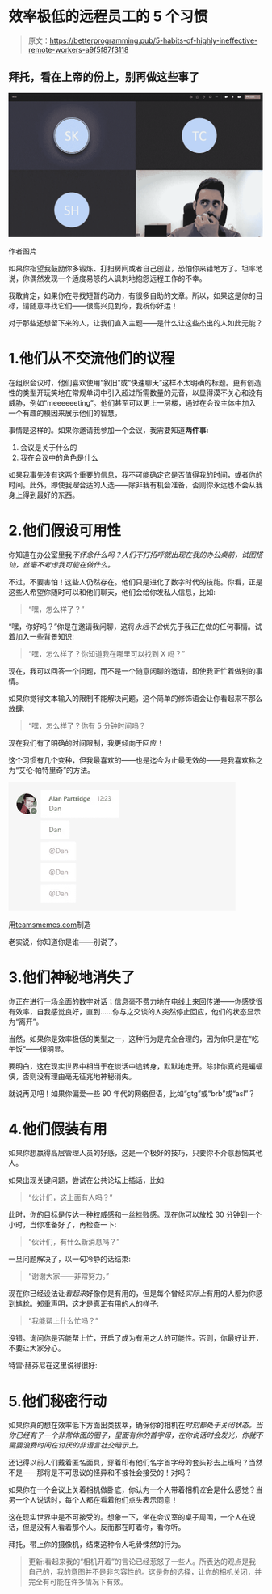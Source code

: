 # 效率极低的远程员工的 5 个习惯

> 原文：<https://betterprogramming.pub/5-habits-of-highly-ineffective-remote-workers-a9f5f87f3118>

## 拜托，看在上帝的份上，别再做这些事了

![](img/23dbbeae91efa2e25e0fb7f478fd5f37.png)

作者图片

如果你指望我鼓励你多锻炼、打扫房间或者自己创业，恐怕你来错地方了。坦率地说，你偶然发现一个适度易怒的人讽刺地抱怨远程工作的不幸。

我敢肯定，如果你在寻找短暂的动力，有很多自助的文章。所以，如果这是你的目标，请随意寻找它们——很高兴见到你，我祝你好运！

对于那些还想留下来的人，让我们直入主题——是什么让这些杰出的人如此无能？

# 1.他们从不交流他们的议程

在组织会议时，他们喜欢使用“叙旧”或“快速聊天”这样不太明确的标题。更有创造性的类型开玩笑地在常规单词中引入超过所需数量的元音，以显得漠不关心和没有威胁，例如“meeeeeeting”。他们甚至可以更上一层楼，通过在会议主体中加入一个有趣的模因来展示他们的智慧。

事情是这样的。如果你邀请我参加一个会议，我需要知道**两件事:**

1.  会议是关于什么的
2.  我在会议中的角色是什么

如果我事先没有这两个重要的信息，我不可能确定它是否值得我的时间，或者你的时间。此外，即使我*是*合适的人选——除非我有机会准备，否则你永远也不会从我身上得到最好的东西。

# 2.他们假设可用性

你知道在办公室里我*不怀念什么吗？人们不打招呼就出现在我的办公桌前，试图搭讪，丝毫不考虑我可能在做什么。*

不过，不要害怕！这些人仍然存在。他们只是进化了数字时代的技能。你看，正是这些人希望你随时可以和他们聊天，他们会给你发私人信息，比如:

> “嘿，怎么样了？”

“嘿，你好吗？”你是在邀请我闲聊，这将*永远不会*优先于我正在做的任何事情。试着加入一些背景知识:

> “嘿，怎么样了？你知道我在哪里可以找到 X 吗？”

现在，我可以回答一个问题，而不是一个随意闲聊的邀请，即使我正忙着做别的事情。

如果你觉得文本输入的限制不能解决问题，这个简单的修饰语会让你看起来不那么放肆:

> “嘿，怎么样了？你有 5 分钟时间吗？

现在我们有了明确的时间限制，我更倾向于回应！

这个习惯有几个变种，但我最喜欢的——也是迄今为止最无效的——是我喜欢称之为“艾伦·帕特里奇”的方法。

![](img/2d60125fadcbc90e34c09a64436a9809.png)

用[teamsmemes.com](https://www.teamsmemes.com)制造

老实说，你知道你是谁——别说了。

# 3.他们神秘地消失了

你正在进行一场全面的数字对话；信息毫不费力地在电线上来回传递——你感觉很有效率，自我感觉良好，直到……你与之交谈的人突然停止回应，他们的状态显示为“离开”。

当然，如果你是效率极低的类型之一，这种行为是完全合理的，因为你只是在“吃午饭”——很明显。

要明白，这在现实世界中相当于在谈话中途转身，默默地走开。除非你真的是蝙蝠侠，否则没有理由毫无征兆地神秘消失。

就说再见吧！如果你偏爱一些 90 年代的网络俚语，比如“gtg”或“brb”或“asl”？

# 4.他们假装有用

如果你想赢得高层管理人员的好感，这是一个极好的技巧，只要你不介意惹恼其他人。

如果出现关键问题，尝试在公共论坛上插话，比如:

> “伙计们，这上面有人吗？”

此时，你的目标是传达一种权威感和一丝挫败感。现在你可以放松 30 分钟到一个小时，当你准备好了，再检查一下:

> “伙计们，有什么新消息吗？”

一旦问题解决了，以一句冷静的话结束:

> “谢谢大家——非常努力。”

现在你已经设法让*看起来*好像你是有用的，但是每个曾经*实际上*有用的人都为你感到尴尬。郑重声明，这才是真正有用的人的样子:

> “我能帮上什么忙吗？”

没错。询问你是否能帮上忙，开启了成为有用之人的可能性。否则，你最好让开，不要让大家分心。

特雷·赫芬尼在这里说得很好:

# 5.他们秘密行动

如果你真的想在效率低下方面出类拔萃，确保你的相机在*时刻都处于关闭状态。当你已经有了一个非常体面的圈子，里面有你的首字母，在你说话时会发光，你就不需要浪费时间在讨厌的非语言社交暗示上。*

还记得以前人们戴着匿名面具，穿着印有他们名字首字母的套头衫去上班吗？当然不是——那将是不可思议的怪异和不被社会接受的！对吗？

如果你在一个会议上关着相机做卧底，你认为一个人带着相机*在*会是什么感觉？当另一个人说话时，每个人都在看着他们点头表示同意！

这在现实世界中是不可接受的。想象一下，坐在会议室的桌子周围，一个人在说话，但是没有人看着那个人。反而都在盯着你，看你听。

拜托，带上你的摄像机，结束这种令人毛骨悚然的行为。

> 更新:看起来我的“相机开着”的言论已经惹怒了一些人。所表达的观点是我自己的，我的意图并不是非包容性的。这是你的选择，让你的相机关闭，并完全有可能在许多情况下有效。